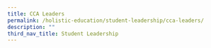 ```yaml
---
title: CCA Leaders
permalink: /holistic-education/student-leadership/cca-leaders/
description: ""
third_nav_title: Student Leadership
---
```

